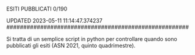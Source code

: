 ESITI PUBBLICATI 0/190 

UPDATED 2023-05-11 11:14:47.374237
######################################################

Si tratta di un semplice script in python per controllare quando sono pubblicati gli esiti (ASN 2021, quinto quadrimestre).

